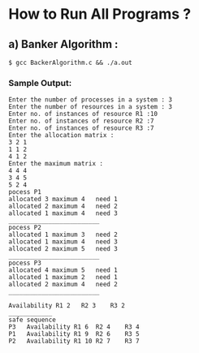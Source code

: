 # How to Run All Programs ?

## a) Banker Algorithm :

    $ gcc BackerAlgorithm.c && ./a.out

###  Sample Output:

    Enter the number of processes in a system : 3
    Enter the number of resources in a system : 3
    Enter no. of instances of resource R1 :10
    Enter no. of instances of resource R2 :7
    Enter no. of instances of resource R3 :7
    Enter the allocation matrix :
    3 2 1
    1 1 2
    4 1 2
    Enter the maximum matrix :
    4 4 4
    3 4 5
    5 2 4
    pocess P1
    allocated 3	maximum 4	need 1	
    allocated 2	maximum 4	need 2	
    allocated 1	maximum 4	need 3	
    _________________________
    pocess P2
    allocated 1	maximum 3	need 2	
    allocated 1	maximum 4	need 3	
    allocated 2	maximum 5	need 3	
    _________________________
    pocess P3
    allocated 4	maximum 5	need 1	
    allocated 1	maximum 2	need 1	
    allocated 2	maximum 4	need 2	
    _________________________

    Availability R1 2	R2 3	R3 2	
    ____________
    safe sequence
    P3 	 Availability R1 6	R2 4	R3 4	
    P1 	 Availability R1 9	R2 6	R3 5	
    P2 	 Availability R1 10	R2 7	R3 7	
